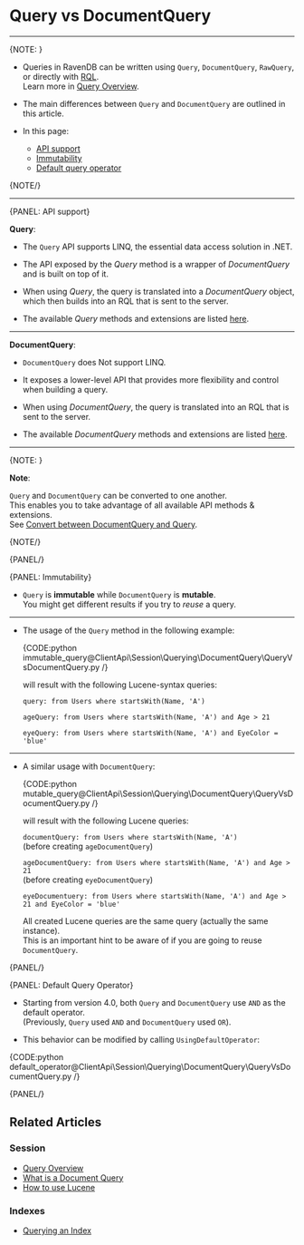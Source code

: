 # Query vs DocumentQuery

---

{NOTE: }

* Queries in RavenDB can be written using `Query`, `DocumentQuery`, `RawQuery`, or directly with [RQL](../../../../client-api/session/querying/what-is-rql).  
  Learn more in [Query Overview](../../../../client-api/session/querying/how-to-query).

* The main differences between `Query` and `DocumentQuery` are outlined in this article.

* In this page:
  * [API support](../../../../client-api/session/querying/document-query/query-vs-document-query#api-support)
  * [Immutability](../../../../client-api/session/querying/document-query/query-vs-document-query#immutability)
  * [Default query operator](../../../../client-api/session/querying/document-query/query-vs-document-query#default-query-operator)

{NOTE/}

---

{PANEL: API support}

__Query__:

* The `Query` API supports LINQ, the essential data access solution in .NET.

* The API exposed by the _Query_ method is a wrapper of _DocumentQuery_ and is built on top of it.

* When using _Query_, the query is translated into a _DocumentQuery_ object,  
  which then builds into an RQL that is sent to the server.

* The available _Query_ methods and extensions are listed [here](../../../../client-api/session/querying/how-to-query#custom-methods-and-extensions-for-linq).

---

__DocumentQuery__:

* `DocumentQuery` does Not support LINQ.
 
* It exposes a lower-level API that provides more flexibility and control when building a query.

* When using _DocumentQuery_, the query is translated into an RQL that is sent to the server.

* The available _DocumentQuery_ methods and extensions are listed [here](../../../../client-api/session/querying/document-query/what-is-document-query#custom-methods-and-extensions).

---

{NOTE: }

__Note__:

`Query` and `DocumentQuery` can be converted to one another.  
This enables you to take advantage of all available API methods & extensions.  
See [Convert between DocumentQuery and Query](../../../../client-api/session/querying/document-query/what-is-document-query#convert-between-documentquery-and-query).

{NOTE/}

{PANEL/}

{PANEL: Immutability}

* `Query` is __immutable__ while `DocumentQuery` is __mutable__.  
  You might get different results if you try to *reuse* a query.

---

* The usage of the `Query` method in the following example:

    {CODE:python immutable_query@ClientApi\Session\Querying\DocumentQuery\QueryVsDocumentQuery.py /}

    will result with the following Lucene-syntax queries:

    `query: from Users where startsWith(Name, 'A')`

    `ageQuery: from Users where startsWith(Name, 'A') and Age > 21`

    `eyeQuery: from Users where startsWith(Name, 'A') and EyeColor = 'blue'`

---

* A similar usage with `DocumentQuery`:

    {CODE:python mutable_query@ClientApi\Session\Querying\DocumentQuery\QueryVsDocumentQuery.py /}

    will result with the following Lucene queries:

    `documentQuery: from Users where startsWith(Name, 'A')`  
    (before creating `ageDocumentQuery`)

    `ageDocumentQuery: from Users where startsWith(Name, 'A') and Age > 21`  
    (before creating `eyeDocumentQuery`)

    `eyeDocumentuery: from Users where startsWith(Name, 'A') and Age > 21 and EyeColor = 'blue'`

    All created Lucene queries are the same query (actually the same instance).  
    This is an important hint to be aware of if you are going to reuse `DocumentQuery`.

{PANEL/}

{PANEL: Default Query Operator}

* Starting from version 4.0, both `Query` and `DocumentQuery` use `AND` as the default operator.  
  (Previously, `Query` used `AND` and `DocumentQuery` used `OR`).

* This behavior can be modified by calling `UsingDefaultOperator`:
        
{CODE:python default_operator@ClientApi\Session\Querying\DocumentQuery\QueryVsDocumentQuery.py /}

{PANEL/}

## Related Articles

### Session 

- [Query Overview](../../../../client-api/session/querying/how-to-query)
- [What is a Document Query](../../../../client-api/session/querying/document-query/what-is-document-query)
- [How to use Lucene](../../../../client-api/session/querying/document-query/how-to-use-lucene)

### Indexes

- [Querying an Index](../../../../indexes/querying/query-index)
